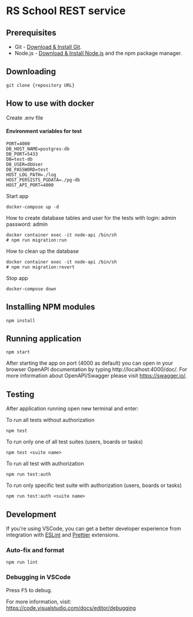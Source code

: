 # RS School REST service

## Prerequisites

- Git - [Download & Install Git](https://git-scm.com/downloads).
- Node.js - [Download & Install Node.js](https://nodejs.org/en/download/) and the npm package manager.

## Downloading

```
git clone {repository URL}
```

## How to use with docker

Create .env file

#### Environment variables for test

```
PORT=4000
DB_HOST_NAME=postgres-db
DB_PORT=5433
DB=test-db
DB_USER=dbUser
DB_PASSWORD=test
HOST_LOG_PATH=./log
HOST_PERSISTS_PGDATA=./pg-db
HOST_API_PORT=4000
```

Start app

```
docker-compose up -d
```

How to create database tables and user for the tests with login: admin password: admin

```
docker container exec -it node-api /bin/sh
# npm run migration:run
```

How to clean up the database

```
docker container exec -it node-api /bin/sh
# npm run migration:revert
```

Stop app

```
docker-compose down
```

## Installing NPM modules

```
npm install
```

## Running application

```
npm start
```

After starting the app on port (4000 as default) you can open
in your browser OpenAPI documentation by typing http://localhost:4000/doc/.
For more information about OpenAPI/Swagger please visit https://swagger.io/.

## Testing

After application running open new terminal and enter:

To run all tests without authorization

```
npm test
```

To run only one of all test suites (users, boards or tasks)

```
npm test <suite name>
```

To run all test with authorization

```
npm run test:auth
```

To run only specific test suite with authorization (users, boards or tasks)

```
npm run test:auth <suite name>
```

## Development

If you're using VSCode, you can get a better developer experience from integration with [ESLint](https://marketplace.visualstudio.com/items?itemName=dbaeumer.vscode-eslint) and [Prettier](https://marketplace.visualstudio.com/items?itemName=esbenp.prettier-vscode) extensions.

### Auto-fix and format

```
npm run lint
```

### Debugging in VSCode

Press <kbd>F5</kbd> to debug.

For more information, visit: https://code.visualstudio.com/docs/editor/debugging
